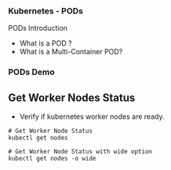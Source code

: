 ### Kubernetes - PODs
PODs Introduction
- What is a POD ?
- What is a Multi-Container POD?

### PODs Demo

## Get Worker Nodes Status
- Verify if kubernetes worker nodes are ready.
```
# Get Worker Node Status
kubectl get nodes

# Get Worker Node Status with wide option
kubectl get nodes -o wide
```